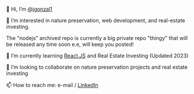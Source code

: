 👋 Hi, I’m [@jgonzal1](https://github.com/jgonzal1)

👀 I’m interested in nature preservation, web development, and real-estate investing.

The "nodejs" archived repo is currently a big private repo "thingy"
that will be released any time soon e.e, will keep you posted!

🌱 I’m currently learning [React.JS](https://www.codecademy.com/courses/react-101/) and Real Estate Investing (Updated 2023)

💞️ I’m looking to collaborate on nature preservation projects and real estate investing

📫 How to reach me: e-mail / [LinkedIn](https://www.linkedin.com/in/javigbe)

<!---
jgonzal1/jgonzal1 is a ✨ special ✨ repository because its `README.md` (this file) appears on your GitHub profile.
You can click the Preview link to take a look at your changes.
--->
